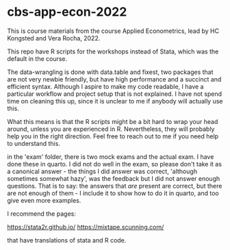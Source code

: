# cbs-app-econ-2022


This is course materials from the course Applied Econometrics, lead by HC Kongsted and Vera Rocha,  2022. 

This repo have R scripts for the workshops instead of Stata, which was the default in the course. 

The data-wrangling is done with data.table and fixest, two packages that are not very newbie friendly, but have high performance and a succinct and efficient syntax. Although I aspire to make my code readable, I have a particular workflow and project setup that is not explained. I have not spend time on cleaning this up, since it is unclear to me if anybody will actually use this. 

What this means is that the R scripts might be a bit hard to wrap your head around, unless you are experienced in R.  Nevertheless, they will probably help you in the right direction. Feel free to reach out to me if you need help to understand this. 

in the 'exam' folder, there is two mock exams and the actual exam. I have done these in quarto. I did not do well in the exam, so please don't take it as a canonical answer - the things I did answer was correct, 'although sometimes somewhat hazy', was the feedback but I did not answer enough questions. That is to say: the answers that *are* present are correct, but there are not enough of them - I include it to show how to do it in quarto, and too give even more examples. 

I recommend the pages:

https://stata2r.github.io/
https://mixtape.scunning.com/

that have translations of stata and R code. 

